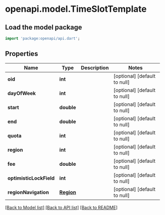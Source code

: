 # openapi.model.TimeSlotTemplate

## Load the model package
```dart
import 'package:openapi/api.dart';
```

## Properties
Name | Type | Description | Notes
------------ | ------------- | ------------- | -------------
**oid** | **int** |  | [optional] [default to null]
**dayOfWeek** | **int** |  | [optional] [default to null]
**start** | **double** |  | [optional] [default to null]
**end** | **double** |  | [optional] [default to null]
**quota** | **int** |  | [optional] [default to null]
**region** | **int** |  | [optional] [default to null]
**fee** | **double** |  | [optional] [default to null]
**optimisticLockField** | **int** |  | [optional] [default to null]
**regionNavigation** | [**Region**](Region.md) |  | [optional] [default to null]

[[Back to Model list]](../README.md#documentation-for-models) [[Back to API list]](../README.md#documentation-for-api-endpoints) [[Back to README]](../README.md)


